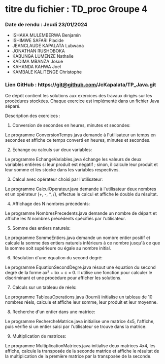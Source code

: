 # titre du fichier : TD_proc Groupe 4
### Date de rendu : Jeudi 23/01/2024

<Membres du groupe :>

* ISHAKA MULEMBERWA Benjamin
* ISHIMWE SAFARI Placide
* JEANCLAUDE KAPALATA Lubwana
* JONATHAN RUSHOBOKA
* KABUNGA LUMENZE Nathalie
* KADIMA MBANZA Josue
* KAHANDA KAHWA Joel
* KAMBALE KALITENGE Christophe



### Lien GitHub : https://git@github.com/JcKapalata/TP_Java.git

Ce dépôt contient les solutions aux exercices des travaux dirigés sur les procédures stockées. Chaque exercice est implémenté dans un fichier Java séparé.

Description des exercices :
1. Conversion de secondes en heures, minutes et secondes:

Le programme ConversionTemps.java demande à l'utilisateur un temps en secondes et affiche ce temps converti en heures, minutes et secondes.

2. Échange ou calculs sur deux variables:

Le programme EchangeVariables.java échange les valeurs de deux variables entières si leur produit est négatif ; sinon, il calcule leur produit et leur somme et les stocke dans les variables respectives.

3. Calcul avec opérateur choisi par l'utilisateur:

Le programme CalculOperateur.java demande à l'utilisateur deux nombres et un opérateur (+, -, *, /), effectue le calcul et affiche le double du résultat.

4. Affichage des N nombres précédents:

Le programme NombresPrecedents.java demande un nombre de départ et affiche les N nombres précédents spécifiés par l'utilisateur.

5. Somme des entiers naturels:

Le programme SommeEntiers.java demande un nombre entier positif et calcule la somme des entiers naturels inférieurs à ce nombre jusqu'à ce que la somme soit supérieure ou égale au nombre initial.

6. Résolution d'une équation du second degré:

Le programme EquationSecondDegre.java résout une équation du second degré de la forme ax² + bx + c = 0. Il utilise une fonction pour calculer le discriminant et une procédure pour afficher les solutions.

7. Calculs sur un tableau de réels:

Le programme TableauOperations.java (fourni) initialise un tableau de 10 nombres réels, calcule et affiche leur somme, leur produit et leur moyenne.

8. Recherche d'un entier dans une matrice:

Le programme RechercheMatrice.java initialise une matrice 4x5, l'affiche, puis vérifie si un entier saisi par l'utilisateur se trouve dans la matrice.

9. Multiplication de matrices:

Le programme MultiplicationMatrices.java initialise deux matrices 4x4, les affiche, calcule la transposée de la seconde matrice et affiche le résultat de la multiplication de la première matrice par la transposée de la seconde.

